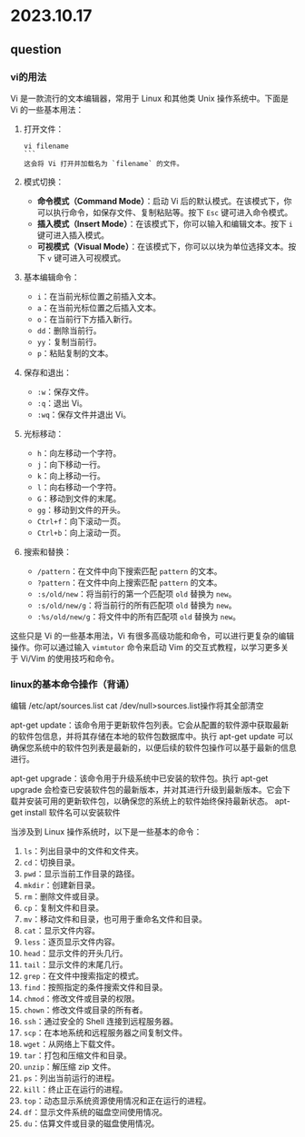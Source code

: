# 2023.10.17

## question
 
### vi的用法

Vi 是一款流行的文本编辑器，常用于 Linux 和其他类 Unix 操作系统中。下面是 Vi 的一些基本用法：

1. 打开文件：
   ````
   vi filename
   ```
   这会将 Vi 打开并加载名为 `filename` 的文件。

2. 模式切换：
   - **命令模式（Command Mode）**：启动 Vi 后的默认模式。在该模式下，你可以执行命令，如保存文件、复制粘贴等。按下 `Esc` 键可进入命令模式。
   - **插入模式（Insert Mode）**：在该模式下，你可以输入和编辑文本。按下 `i` 键可进入插入模式。
   - **可视模式（Visual Mode）**：在该模式下，你可以以块为单位选择文本。按下 `v` 键可进入可视模式。

3. 基本编辑命令：
   - `i`：在当前光标位置之前插入文本。
   - `a`：在当前光标位置之后插入文本。
   - `o`：在当前行下方插入新行。
   - `dd`：删除当前行。
   - `yy`：复制当前行。
   - `p`：粘贴复制的文本。

4. 保存和退出：
   - `:w`：保存文件。
   - `:q`：退出 Vi。
   - `:wq`：保存文件并退出 Vi。

5. 光标移动：
   - `h`：向左移动一个字符。
   - `j`：向下移动一行。
   - `k`：向上移动一行。
   - `l`：向右移动一个字符。
   - `G`：移动到文件的末尾。
   - `gg`：移动到文件的开头。
   - `Ctrl+f`：向下滚动一页。
   - `Ctrl+b`：向上滚动一页。

6. 搜索和替换：
   - `/pattern`：在文件中向下搜索匹配 `pattern` 的文本。
   - `?pattern`：在文件中向上搜索匹配 `pattern` 的文本。
   - `:s/old/new`：将当前行的第一个匹配项 `old` 替换为 `new`。
   - `:s/old/new/g`：将当前行的所有匹配项 `old` 替换为 `new`。
   - `:%s/old/new/g`：将文件中的所有匹配项 `old` 替换为 `new`。

这些只是 Vi 的一些基本用法，Vi 有很多高级功能和命令，可以进行更复杂的编辑操作。你可以通过输入 `vimtutor` 命令来启动 Vim 的交互式教程，以学习更多关于 Vi/Vim 的使用技巧和命令。

### linux的基本命令操作（背诵）

编辑 /etc/apt/sources.list
cat /dev/null>sources.list操作将其全部清空

apt-get update：该命令用于更新软件包列表。它会从配置的软件源中获取最新的软件包信息，并将其存储在本地的软件包数据库中。执行 apt-get update 可以确保您系统中的软件包列表是最新的，以便后续的软件包操作可以基于最新的信息进行。

apt-get upgrade：该命令用于升级系统中已安装的软件包。执行 apt-get upgrade 会检查已安装软件包的最新版本，并对其进行升级到最新版本。它会下载并安装可用的更新软件包，以确保您的系统上的软件始终保持最新状态。
apt-get install 软件名可以安装软件

当涉及到 Linux 操作系统时，以下是一些基本的命令：

1. `ls`：列出目录中的文件和文件夹。
2. `cd`：切换目录。
3. `pwd`：显示当前工作目录的路径。
4. `mkdir`：创建新目录。
5. `rm`：删除文件或目录。
6. `cp`：复制文件和目录。
7. `mv`：移动文件和目录，也可用于重命名文件和目录。
8. `cat`：显示文件内容。
9. `less`：逐页显示文件内容。
10. `head`：显示文件的开头几行。
11. `tail`：显示文件的末尾几行。
12. `grep`：在文件中搜索指定的模式。
13. `find`：按照指定的条件搜索文件和目录。
14. `chmod`：修改文件或目录的权限。
15. `chown`：修改文件或目录的所有者。
16. `ssh`：通过安全的 Shell 连接到远程服务器。
17. `scp`：在本地系统和远程服务器之间复制文件。
18. `wget`：从网络上下载文件。
19. `tar`：打包和压缩文件和目录。
20. `unzip`：解压缩 zip 文件。
21. `ps`：列出当前运行的进程。
22. `kill`：终止正在运行的进程。
23. `top`：动态显示系统资源使用情况和正在运行的进程。
24. `df`：显示文件系统的磁盘空间使用情况。
25. `du`：估算文件或目录的磁盘使用情况。

